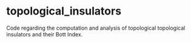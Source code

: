 # topological_insulators

Code regarding the computation and analysis of topological topological insulators and their Bott Index.
